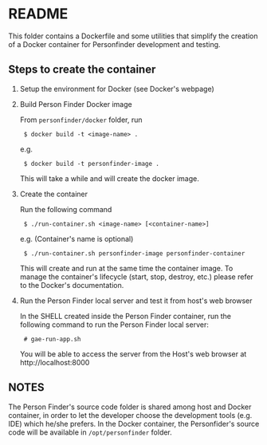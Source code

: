 README
======

This folder contains a Dockerfile and some utilities that simplify the creation
of a Docker container for Personfinder development and testing.

Steps to create the container
-----------------------------

1. Setup the environment for Docker (see Docker's webpage)
2. Build Person Finder Docker image

    From `personfinder/docker` folder, run

        $ docker build -t <image-name> .

    e.g.

        $ docker build -t personfinder-image .

    This will take a while and will create the docker image.

3. Create the container

    Run the following command

        $ ./run-container.sh <image-name> [<container-name>]

    e.g. (Container's name is optional)

        $ ./run-container.sh personfinder-image personfinder-container

    This will create and run at the same time the container image. To manage
    the container's lifecycle (start, stop, destroy, etc.) please refer to the
    Docker's documentation.

4. Run the Person Finder local server and test it from host's web browser

    In the SHELL created inside the Person Finder container, run the following
    command to run the Person Finder local server:

        # gae-run-app.sh

    You will be able to access the server from the Host's web browser at
    http://localhost:8000


NOTES
-----

The Person Finder's source code folder is shared among host and Docker container,
in order to let the developer choose the development tools (e.g. IDE) which
he/she prefers. In the Docker container, the Personfider's source code will be
available in `/opt/personfinder` folder.
